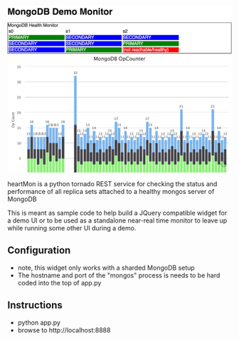 ![Screen Shot](https://raw.githubusercontent.com/derickson/heartMon/master/heart.png)

heartMon is a python tornado REST service for checking the status and performance of all replica sets attached to a healthy mongos server of MongoDB 

This is meant as sample code to help build a JQuery compatible widget for a demo UI or to be used as a standalone near-real time monitor to leave up while running some other UI during a demo.

Configuration
----
* note, this widget only works with a sharded MongoDB setup
* The hostname and port of the "mongos" process is needs to be hard coded into the top of app.py


Instructions
----
* python app.py
* browse to http://localhost:8888

